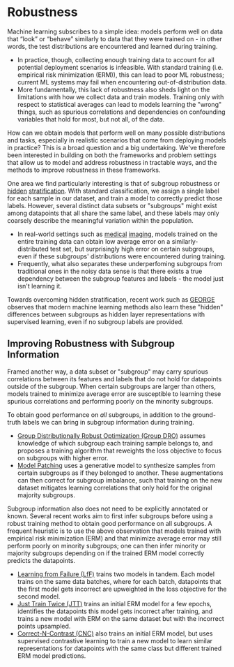 # Robustness

Machine learning subscribes to a simple idea: models perform well on data that “look” or “behave” similarly to data that they were trained on - in other words, the test distributions are encountered and learned during training.

- In practice, though, collecting enough training data to account for all potential deployment scenarios is infeasible. With standard training (i.e. empirical risk minimization (ERM)), this can lead to poor ML robustness; current ML systems may fail when encountering out-of-distribution data.
- More fundamentally, this lack of robustness also sheds light on the limitations with how we collect data and train models. Training only with respect to statistical averages can lead to models learning the "wrong" things, such as spurious correlations and dependencies on confounding variables that hold for most, but not all, of the data.

How can we obtain models that perform well on many possible distributions and tasks, especially in realistic scenarios that come from deploying models in practice? This is a broad question and a big undertaking. We've therefore been interested in building on both the frameworks and problem settings that allow us to model and address robustness in tractable ways, and the methods to improve robustness in these frameworks.

One area we find particularly interesting is that of subgroup robustness or [hidden](https://hazyresearch.stanford.edu/hidden-stratification) [stratification](https://www.youtube.com/watch?v=_4gn7ibByAc). With standard classification, we assign a single label for each sample in our dataset, and train a model to correctly predict those labels. However, several distinct data subsets or "subgroups" might exist among datapoints that all share the same label, and these labels may only coarsely describe the meaningful variation within the population.

- In real-world settings such as [medical](https://dl.acm.org/doi/pdf/10.1145/3368555.3384468) [imaging](https://lukeoakdenrayner.wordpress.com/2019/10/14/improving-medical-ai-safety-by-addressing-hidden-stratification/), models trained on the entire training data can obtain low average error on a similarly-distributed test set, but surprisingly high error on certain subgroups, even if these subgroups' distributions were encountered during training.
- Frequently, what also separates these underperfoming subgroups from traditional
  ones in the noisy data sense is that there exists a true dependency between the subgroup features and labels - the model just isn't learning it.

Towards overcoming hidden stratification, recent work such as [GEORGE](https://www.youtube.com/watch?v=ZXHGx52yKDM) observes that modern machine learning methods also learn these "hidden" differences between subgroups as hidden layer representations with supervised learning, even if no subgroup labels are provided.

<h2 id="subgroup-information">Improving Robustness with Subgroup Information</h2>

Framed another way, a data subset or "subgroup" may carry spurious correlations between its features and labels that do not hold for datapoints outside of the subgroup. When certain subgroups are larger than others, models trained to minimize average error are susceptible to learning these spurious correlations and performing poorly on the minority subgroups.

To obtain good performance on _all_ subgroups, in addition to the ground-truth labels we can bring in subgroup information during training.

- [Group Distributionally Robust Optimization (Group DRO)](https://arxiv.org/abs/1911.08731) assumes knowledge of which subgroup each training sample belongs to, and proposes a training algorithm that reweights the loss objective to focus on subgroups with higher error.
- [Model Patching](https://arxiv.org/abs/2008.06775) uses a generative model to synthesize samples from certain subgroups as if they belonged to another. These augmentations can then correct for subgroup imbalance, such that training on the new dataset mitigates learning correlations that only hold for the original majority subgroups.

Subgroup information also does not need to be explicitly annotated or known. Several recent works aim to first infer subgroups before using a robust training method to obtain good performance on all subgroups. A frequent heuristic is to use the above observation that models trained with empirical risk minimization (ERM) and that minimize average error may still perform poorly on minority subgroups; one can then infer minority or majority subgroups depending on if the trained ERM model correctly predicts the datapoints.

- [Learning from Failure (LfF)](https://arxiv.org/abs/2007.02561) trains two models in tandem. Each model trains on the same data batches, where for each batch, datapoints that the first model gets incorrect are upweighted in the loss objective for the second model.
- [Just Train Twice (JTT)]() trains an initial ERM model for a few epochs, identifies the datapoints this model gets incorrect after training, and trains a new model with ERM on the same dataset but with the incorrect points upsampled.
- [Correct-N-Contrast (CNC)]() also trains an initial ERM model, but uses supervised contrastive learning to train a new model to learn similar representations for datapoints with the same class but different trained ERM model predictions.
